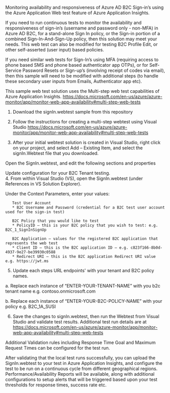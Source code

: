 Monitoring availability and responsiveness of Azure AD B2C Sign-in’s using the Azure Application Web test feature of Azure Application Insights.

If you need to run continuous tests to monitor the availability and responsiveness of sign-in’s (username and password only - non-MFA) in Azure AD B2C, for a stand-alone Sign In policy,  or the Sign-in portion of a combined Sign-In-And-Sign-Up policy, then this solution may meet your needs.  This web test can also be modified for testing B2C Profile Edit, or other self-asserted (user input) based policies.   

If you need similar web tests for Sign-In’s using MFA (requiring access to phone based SMS and phone based authenticator app OTPs), or for Self-Service Password Resets or Sign-up’s (involving receipt of codes via email), then this sample will need to be modified with additional steps (to handle these secondary user inputs from Emails, Authenticator app etc).

This sample web test solution uses the Multi-step web test capabilities of Azure Application Insights.
https://docs.microsoft.com/en-us/azure/azure-monitor/app/monitor-web-app-availability#multi-step-web-tests  

1. Download the signIn.webtest sample from this repository

2. Follow the instructions for creating a multi-step webtest using Visual Studio https://docs.microsoft.com/en-us/azure/azure-monitor/app/monitor-web-app-availability#multi-step-web-tests 

3. After your initial webtest solution is created in Visual Studio, right click on your project, and select Add – Existing Item, and select the signIn.Webtest file that you downloaded.

Open the SignIn.webtest, and edit the following sections and properties

Update configuration for your B2C Tenant testing.  
4. From within Visual Studio (VS), open the SignIn.webtest (under References in VS Solution Explorer).  

Under the Context Parameters,  enter your values:

       Test User Account
       * B2C Username and Password (credential for a B2C test user account used for the sign-in test)
       
       B2C Policy that you would like to test
       * PolicyID – this is your B2C policy that you wish to test: e.g. B2C_1_SignInSignUp
       
       B2C Application – values for the registered B2C application that represents the web test
       * Client ID – this is the B2C application ID – e.g. c823f166-8b0d-4937-9e27-be39930c0588 
       * Redirect URI – this is the B2C application Redirect URI value e.g. https://jwt.ms 
       
5. Update each steps URL endpoints' with your tenant and B2C policy names.

 a. Replace each instance of “ENTER-YOUR-TENANT-NAME” with you b2c tenant name e.g. contoso.onmicrosoft.com

 b. Replace each instance of “ENTER-YOUR-B2C-POLICY-NAME” with your policy e.g. B2C_1A_SUSI

6. Save the changes to signIn.webtest, then run the Webtest from Visual Studio and validate test results.
Additional test run details are at https://docs.microsoft.com/en-us/azure/azure-monitor/app/monitor-web-app-availability#multi-step-web-tests

Additional Validation rules including Response Time Goal and Maximum Request Times can be configured for the test run.

After validating that the local test runs successfully, you can upload the SignIn.webtest to your test in  Azure Application Insights, and configure the test to be run on a continuous cycle from different geographical regions.  Performance/Availability Reports will be available, along with additional configurations to setup alerts that will be triggered based upon your test thresholds for response times, success rate etc.
